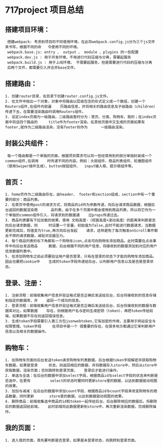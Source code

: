 # 717project 项目总结
  ## 搭建项目环境：
     搭建webpack: 考虑到项目的不同使用环境，在此将webpack.config.js分为三个js文件来书写，根据不同的命   令使用不同的环境。 
     webpack.base.js: entry 、 output 、 module 、plugins 的一些配置
     webpack.dev.js : 用于开发环境，不用进行代码压缩与分离，需要起服务
     webpack.build.js : 用于上线环境， 不需要起服务，但是需要进行代码的压缩与分离
     后两个文件，都需要引入并合并base文件。
  ## 搭建路由：
    1. 创建router目录，在目录下创建router.config.js文件。
    2. 在文件中抛出一个对象，对象中将路由以层级包含的形式定义成一个数组，创建一个Routers组件,在组件内部遍    历路由信息，并将相关的路由信息及子级路由（children）传递下去，在需要渲染路由时调用Routers组件。
    3. 设定index页面为一级路由，二级路由暂时分为：首页、分类、购物车、我的；在index页面中将这四个路由的     title作为footer渲染。在其他页面中又生成的页面如果有footer,就作为二级路由渲染，没有footer则作为      一级路由渲染。
  ## 封装公共组件：
     每一个路由都是一个单独的页面，根据项目需求可以将一些经常用到的部分单独封装成一个common组件,在调用    时传递不同的内容。例如：头部组件、商品列表组件、轮播图组件（使用Swiper插件生成）、button按钮组件、  input输入框、提示框组件等。
  ## 首页：
    1. home页作为二级路由存在，由header、 footer和section组成，section中有一个重要的部分：商品列表。
    2. 在首页中使用post的请求方式，将商品的id作为参数传递，向后台请求商品数据，根据后台返回的数据渲染商      品列表。由于在多个页面中都会使用到商品列表，所以将它作为一个单独的common组件引入，将请求到的数据通    过props传递过去。
    3. 商品列表要有下拉加载的效果，使用 文档高度-（视窗高度+滚动高度）的距离来判断是否向后台请求数据，同     时设置一个变量，初始值为false,此时不能进行数据请求，当数据更新完成后，将值变为true,再次向后台发起    请求，这样避免了每次触发onScroll事件都会不停的请求数据，减轻浏览器压力。
    4. 每个商品列表的右下角都有一个购物车icon,点击可向购物车添加商品。此时需要在点击事件中向后台发送商品     数据，后台根据不同的用户信息，将接收到的数据添加到对应的用户信息数据列表中。
    5. 在添加购物车之前必须要验证用户是否登录，只有在登录的状态下才能向购物车添加商品。因此也要把cookie中    生成的token字段传递给后台，以判断用户信息以及是否是登录状态。
  ## 登录、注册：
    1. 注册流程：前端收集用户信息并验证格式是否正确后发送给后台，后台将接收到的信息存储到指定的数据库，并    返回一个成功的信息。
    2. 登录流程：前端收集用户信息并验证格式是否正确后发送给后台，后台将接收到的数据与数据库对比，如果数据    存在，则根据用户名与密码生成密钥（token），再把token传给前端，如果数据不存在则返回错误信息。
    3. 生成token字段需要引入第三方包jsonwebtoken,它有加密的作用，主要用于网站安全与权限管理。token字段     在项目中是一个 很重要的存在，在很多地方都通过它来判断用户信息以及相关的数据操作。
  ## 购物车：
    1. 在购物车页面向后台发送token请求购物车列表数据，后台根据token字段解密并获取购物车数据，如果是登录     状态，则返回相应的数据，并将数据存入store中，然后从store中获取数据，渲染页面；否则跳转到登录页面，   登录后才能进行操作。
    2. 单选与全选：在后台的数据中添加select字段，根据商品id与select字段的状态来判断是否选中，在更改         select的状态时要同时更新store里的数据，以达到数据驱动视图的效果。
    3. 加加与减减：在后台的数据中添加count字段，根据商品id与count字段来改变购物车的商品数量，同时更新       store里的数据，以达到数据驱动视图的效果。 
    4. 删除商品：前端收集选中商品的id和token一起传给后台，后台删除相应的数据后，将删除后的数据返回给前端，   此时前端将此数据更新到store中，再次重新渲染数据，完成删除操作。
  ## 我的页面：
    1. 进入我的页面，首先要判断是否登录，如果是未登录状态，则跳转到登录页面。

